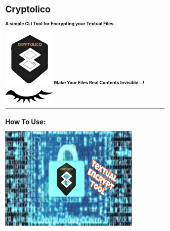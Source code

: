# Cryptolico
#### A simple CLI Tool for Encrypting your Textual Files.

<img src="\icon\Designs Store\4. Transparent Icon.png" alt="4. Transparent Icon" width="150" style="margin:0"> **Make Your Files Real Contents Invisible...!**

<img src="\icon\Designs Store\5. Eye.png" alt="t. Eye.png" width="150" style="margin:0">

------------------------



## How To Use:
<a href="https://youtu.be/6lIwfKneE9k?feature=shared" target="_blank">
  <img src="/icon/Designs Store/7. Thumbanil.jpg" alt="Watch the video" width="400" height="300">
</a>
